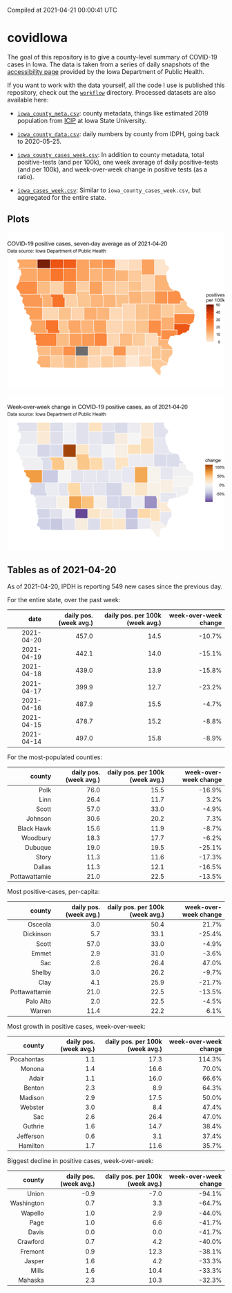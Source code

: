 Compiled at 2021-04-21 00:00:41 UTC

<!-- README.md is generated from README.Rmd. Please edit that file -->

# covidIowa

<!-- badges: start -->

<!-- badges: end -->

The goal of this repository is to give a county-level summary of
COVID-19 cases in Iowa. The data is taken from a series of daily
snapshots of the [accessibility
page](https://coronavirus.iowa.gov/pages/access) provided by the Iowa
Department of Public Health.

If you want to work with the data yourself, all the code I use is
published this repository, check out the [`workflow`](workflow)
directory. Processed datasets are also available here:

  - [`iowa_county_meta.csv`](https://raw.githubusercontent.com/ijlyttle/covidIowa/master/workflow/data/99-publish/iowa_county_meta.csv):
    county metadata, things like estimated 2019 population from
    [ICIP](https://www.icip.iastate.edu/tables/population/counties-estimates)
    at Iowa State University.

  - [`iowa_county_data.csv`](https://raw.githubusercontent.com/ijlyttle/covidIowa/master/workflow/data/99-publish/iowa_county_data.csv):
    daily numbers by county from IDPH, going back to 2020-05-25.

  - [`iowa_county_cases_week.csv`](https://raw.githubusercontent.com/ijlyttle/covidIowa/master/workflow/data/99-publish/iowa_county_data.csv):
    In addition to county metadata, total positive-tests (and per 100k),
    one week average of daily positive-tests (and per 100k), and
    week-over-week change in positive tests (as a ratio).

  - [`iowa_cases_week.csv`](https://raw.githubusercontent.com/ijlyttle/covidIowa/master/workflow/data/99-publish/iowa_cases_week.csv):
    Similar to `iowa_county_cases_week.csv`, but aggregated for the
    entire state.

## Plots

![](workflow/data/99-publish/iowa_cases.png)

![](workflow/data/99-publish/iowa_change.png)

## Tables as of 2021-04-20

As of 2021-04-20, IPDH is reporting 549 new cases since the previous
day.

For the entire state, over the past week:

|       date | daily pos. (week avg.) | daily pos. per 100k (week avg.) | week-over-week change |
| ---------: | ---------------------: | ------------------------------: | --------------------: |
| 2021-04-20 |                  457.0 |                            14.5 |               \-10.7% |
| 2021-04-19 |                  442.1 |                            14.0 |               \-15.1% |
| 2021-04-18 |                  439.0 |                            13.9 |               \-15.8% |
| 2021-04-17 |                  399.9 |                            12.7 |               \-23.2% |
| 2021-04-16 |                  487.9 |                            15.5 |                \-4.7% |
| 2021-04-15 |                  478.7 |                            15.2 |                \-8.8% |
| 2021-04-14 |                  497.0 |                            15.8 |                \-8.9% |

For the most-populated counties:

|        county | daily pos. (week avg.) | daily pos. per 100k (week avg.) | week-over-week change |
| ------------: | ---------------------: | ------------------------------: | --------------------: |
|          Polk |                   76.0 |                            15.5 |               \-16.9% |
|          Linn |                   26.4 |                            11.7 |                  3.2% |
|         Scott |                   57.0 |                            33.0 |                \-4.9% |
|       Johnson |                   30.6 |                            20.2 |                  7.3% |
|    Black Hawk |                   15.6 |                            11.9 |                \-8.7% |
|      Woodbury |                   18.3 |                            17.7 |                \-6.2% |
|       Dubuque |                   19.0 |                            19.5 |               \-25.1% |
|         Story |                   11.3 |                            11.6 |               \-17.3% |
|        Dallas |                   11.3 |                            12.1 |               \-16.5% |
| Pottawattamie |                   21.0 |                            22.5 |               \-13.5% |

Most positive-cases, per-capita:

|        county | daily pos. (week avg.) | daily pos. per 100k (week avg.) | week-over-week change |
| ------------: | ---------------------: | ------------------------------: | --------------------: |
|       Osceola |                    3.0 |                            50.4 |                 21.7% |
|     Dickinson |                    5.7 |                            33.1 |               \-25.4% |
|         Scott |                   57.0 |                            33.0 |                \-4.9% |
|         Emmet |                    2.9 |                            31.0 |                \-3.6% |
|           Sac |                    2.6 |                            26.4 |                 47.0% |
|        Shelby |                    3.0 |                            26.2 |                \-9.7% |
|          Clay |                    4.1 |                            25.9 |               \-21.7% |
| Pottawattamie |                   21.0 |                            22.5 |               \-13.5% |
|     Palo Alto |                    2.0 |                            22.5 |                \-4.5% |
|        Warren |                   11.4 |                            22.2 |                  6.1% |

Most growth in positive cases, week-over-week:

|     county | daily pos. (week avg.) | daily pos. per 100k (week avg.) | week-over-week change |
| ---------: | ---------------------: | ------------------------------: | --------------------: |
| Pocahontas |                    1.1 |                            17.3 |                114.3% |
|     Monona |                    1.4 |                            16.6 |                 70.0% |
|      Adair |                    1.1 |                            16.0 |                 66.6% |
|     Benton |                    2.3 |                             8.9 |                 64.3% |
|    Madison |                    2.9 |                            17.5 |                 50.0% |
|    Webster |                    3.0 |                             8.4 |                 47.4% |
|        Sac |                    2.6 |                            26.4 |                 47.0% |
|    Guthrie |                    1.6 |                            14.7 |                 38.4% |
|  Jefferson |                    0.6 |                             3.1 |                 37.4% |
|   Hamilton |                    1.7 |                            11.6 |                 35.7% |

Biggest decline in positive cases, week-over-week:

|     county | daily pos. (week avg.) | daily pos. per 100k (week avg.) | week-over-week change |
| ---------: | ---------------------: | ------------------------------: | --------------------: |
|      Union |                  \-0.9 |                           \-7.0 |               \-94.1% |
| Washington |                    0.7 |                             3.3 |               \-64.7% |
|    Wapello |                    1.0 |                             2.9 |               \-44.0% |
|       Page |                    1.0 |                             6.6 |               \-41.7% |
|      Davis |                    0.0 |                             0.0 |               \-41.7% |
|   Crawford |                    0.7 |                             4.2 |               \-40.0% |
|    Fremont |                    0.9 |                            12.3 |               \-38.1% |
|     Jasper |                    1.6 |                             4.2 |               \-33.3% |
|      Mills |                    1.6 |                            10.4 |               \-33.3% |
|    Mahaska |                    2.3 |                            10.3 |               \-32.3% |
